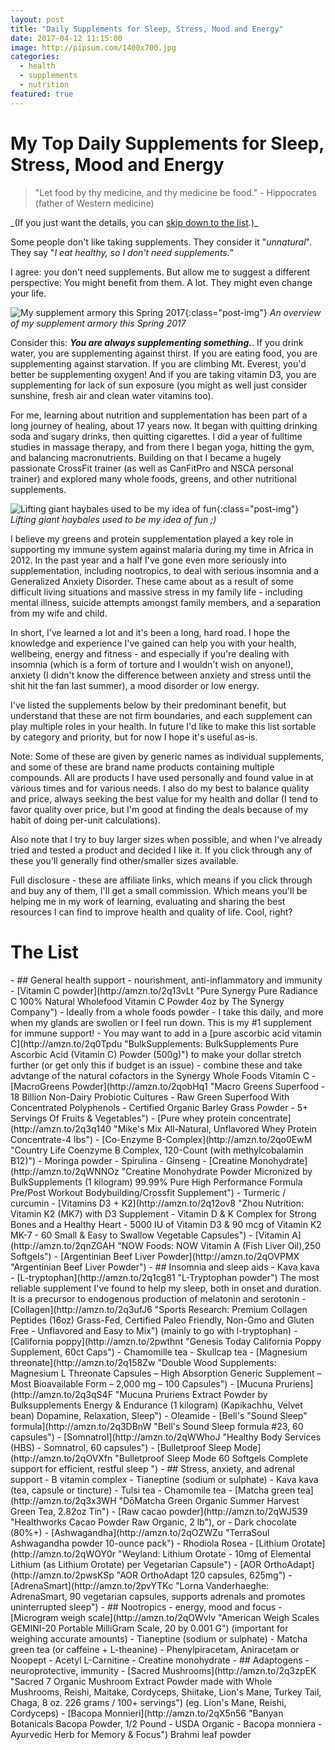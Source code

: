```yaml
---
layout: post
title: "Daily Supplements for Sleep, Stress, Mood and Energy"
date: 2017-04-12 11:15:00
image: http://pipsum.com/1400x700.jpg
categories: 
  - health 
  - supplements 
  - nutrition
featured: true
---
```

# My Top Daily Supplements for Sleep, Stress, Mood and Energy 

> "Let food by thy medicine, and thy medicine be food." - Hippocrates (father of Western medicine)

<div class="scroll-link">_(If you just want the details, you can <a href="#supplements-list">skip down to the list</a>.)_</div>

<p class="lead-paragraph"><span class="dropcap-box"><span class="dropcap">S</span></span>ome people don't like taking supplements. They consider it "<i>unnatural</i>". They say "<i>I eat healthy, so I don't need supplements.</i>" </p>

I agree: you don't need supplements. But allow me to suggest a different perspective: You might benefit from them. A lot. They might even change your life.

![My supplement armory this Spring 2017](../images/dsc06634.jpg){:class="post-img"}
*An overview of my supplement armory this Spring 2017*

Consider this: _**You are always supplementing something.**_. If you drink water, you are supplementing against thirst. If you are eating food, you are supplementing against starvation. If you are climbing Mt. Everest, you'd better be supplementing oxygen! And if you are taking vitamin D3, you are supplementing for lack of sun exposure (you might as well just consider sunshine, fresh air and clean water vitamins too).

For me, learning about nutrition and supplementation has been part of a long journey of healing, about 17 years now. It began with quitting drinking soda and sugary drinks, then quitting cigarettes. I did a year of fulltime studies in massage therapy, and from there I began yoga, hitting the gym, and balancing macronutrients. Building on that I became a hugely passionate CrossFit trainer (as well as CanFitPro and NSCA personal trainer) and explored many whole foods, greens, and other nutritional supplements. 

![Lifting giant haybales used to be my idea of fun](../images/DSC_6336.JPG){:class="post-img"}
*Lifting giant haybales used to be my idea of fun ;)*

I believe my greens and protein supplementation played a key role in supporting my immune system against malaria during my time in Africa in 2012. In the past year and a half I've gone even more seriously into supplementation, including nootropics, to deal with serious insomnia and a Generalized Anxiety Disorder. These came about as a result of some difficult living situations and massive stress in my family life - including mental illness, suicide attempts amongst family members, and a separation from my wife and child.

In short, I've learned a lot and it's been a long, hard road. I hope the knowledge and experience I've gained can help you with your health, wellbeing, energy and fitness - and especially if you're dealing with insomnia (which is a form of torture and I wouldn't wish on anyone!), anxiety (I didn't know the difference between anxiety and stress until the shit hit the fan last summer), a mood disorder or low energy.

I've listed the supplements below by their predominant benefit, but understand that these are not firm boundaries, and each supplement can play multiple roles in your health. In future I'd like to make this list sortable by category and priority, but for now I hope it's useful as-is.

Note: Some of these are given by generic names as individual supplements, and some of these are brand name products containing multiple compounds. All are products I have used personally and found value in at various times and for various needs. I also do my best to balance quality and price, always seeking the best value for my health and dollar (I tend to favor quality over price, but I'm good at finding the deals because of my habit of doing per-unit calculations).

Also note that I try to buy larger sizes when possible, and when I've already tried and tested a product and decided I like it. If you click through any of these you'll generally find other/smaller sizes available.

Full disclosure - these are affiliate links, which means if you click through and buy any of them, I'll get a small commission. Which means you'll be helping me in my work of learning, evaluating and sharing the best resources I can find to improve health and quality of life. Cool, right?

<div id="supplements-list"></div>
<h1>The List</h1>
- ## General health support - nourishment, anti-inflammatory and immunity
  - [Vitamin C powder](http://amzn.to/2q13vLt "Pure Synergy Pure Radiance C 100% Natural Wholefood Vitamin C Powder 4oz by The Synergy Company")
      - Ideally from a whole foods powder - I take this daily, and more when my glands are swollen or I feel run down. This is my #1 supplement for immune support!
      - You may want to add in a [pure ascorbic acid vitamin C](http://amzn.to/2q0Tpdu "BulkSupplements: BulkSupplements Pure Ascorbic Acid (Vitamin C) Powder (500g)") to make your dollar stretch further (or get only this if budget is an issue) - combine these and take advtange of the natural cofactors in the Synergy Whole Foods Vitamin C
  - [MacroGreens Powder](http://amzn.to/2qobHq1 "Macro Greens Superfood - 18 Billion Non-Dairy Probiotic Cultures - Raw Green Superfood With Concentrated Polyphenols - Certified Organic Barley Grass Powder - 5+ Servings Of Fruits & Vegetables")
  - [Pure whey protein concentrate](http://amzn.to/2q3q140 "Mike's Mix All-Natural, Unflavored Whey Protein Concentrate-4 lbs")
  - [Co-Enzyme B-Complex](http://amzn.to/2qo0EwM "Country Life Coenzyme B Complex, 120-Count (with methylcobalamin B12)")
  - Moringa powder
  - Spirulina
  - Ginseng
  - [Creatine Monohydrate](http://amzn.to/2qWNNOz "Creatine Monohydrate Powder Micronized by BulkSupplements (1 kilogram)  99.99% Pure High Performance Formula  Pre/Post Workout Bodybuilding/Crossfit Supplement")
  - Turmeric / curcumin
  - [Vitamins D3 + K2](http://amzn.to/2q12ov8 "Zhou Nutrition: Vitamin K2 (MK7) with D3 Supplement - Vitamin D & K Complex for Strong Bones and a Healthy Heart - 5000 IU of Vitamin D3 & 90 mcg of Vitamin K2 MK-7 - 60 Small & Easy to Swallow Vegetable Capsules")
  - [Vitamin A](http://amzn.to/2qnZGAH "NOW Foods: NOW Vitamin A (Fish Liver Oil),250 Softgels")
  - [Argentinian Beef Liver Powder](http://amzn.to/2qOVPMX "Argentinian Beef Liver Powder") 
- ## Insomnia and sleep aids
  - Kava kava
  - [L-tryptophan](http://amzn.to/2q1cg81 "L-Tryptophan powder") The most reliable supplement I've found to help my sleep, both in onset and duration. It is a precursor to endogenous production of melatonin and serotonin
  - [Collagen](http://amzn.to/2q3ufJ6 "Sports Research: Premium Collagen Peptides (16oz) Grass-Fed, Certified Paleo Friendly, Non-Gmo and Gluten Free - Unflavored and Easy to Mix") (mainly to go with l-tryptophan)
  - [California poppy](http://amzn.to/2pwthnt "Genesis Today California Poppy Supplement, 60ct Caps")
  - Chamomille tea
  - Skullcap tea
  - [Magnesium threonate](http://amzn.to/2q158Zw "Double Wood Supplements: Magnesium L Threonate Capsules – High Absorption Generic Supplement – Most Bioavailable Form – 2,000 mg – 100 Capsules")
  - [Mucuna Pruriens](http://amzn.to/2q3qS4F "Mucuna Pruriens Extract Powder by Bulksupplements  Energy & Endurance (1 kilogram) (Kapikachhu, Velvet bean) Dopamine, Relaxation, Sleep")
  - Oleamide
  - [Bell's "Sound Sleep" formula](http://amzn.to/2q3DBnW "Bell's Sound Sleep formula #23, 60 capsules")
  - [Somnatrol](http://amzn.to/2qWWhoJ "Healthy Body Services (HBS) - Somnatrol, 60 capsules")
  - [Bulletproof Sleep Mode](http://amzn.to/2qOVXfn "Bulletproof Sleep Mode 60 Softgels Complete support for efficient, restful sleep ")
- ## Stress, anxiety, and adrenal support
  - B vitamin complex
  - Tianeptine (sodium or sulphate) 
  - Kava kava (tea, capsule or tincture)
  - Tulsi tea
  - Chamomile tea
  - [Matcha green tea](http://amzn.to/2q3x3WH "DōMatcha Green Organic Summer Harvest Green Tea, 2.82oz Tin")
  - [Raw cacao powder](http://amzn.to/2qWJ539 "Healthworks Cacao Powder Raw Organic, 2 lb"), or
    - Dark chocolate (80%+)
  - [Ashwagandha](http://amzn.to/2qOZWZu "TerraSoul Ashwagandha powder 10-ounce pack")
  - Rhodiola Rosea
  - [Lithium Orotate](http://amzn.to/2qWOY0r "Weyland: Lithium Orotate - 10mg of Elemental Lithium (as Lithium Orotate) per Vegetarian Capsule")
  - [AOR OrthoAdapt](http://amzn.to/2pwsKSp "AOR OrthoAdapt 120 capsules, 625mg")
  - [AdrenaSmart](http://amzn.to/2pvYTKc "Lorna Vanderhaeghe: AdrenaSmart, 90 vegetarian capsules, supports adrenals and promotes uninterrupted sleep")
- ## Nootropics - energy, mood and focus
  - [Microgram weigh scale](http://amzn.to/2qOWvlv "American Weigh Scales GEMINI-20 Portable MilliGram Scale, 20 by 0.001 G") (important for weighing accurate amounts)
  - Tianeptine (sodium or sulphate)
  - Matcha green tea (or caffeine + L-theanine)
  - Phenylpiracetam, Aniracetam or Noopept
  - Acetyl L-Carnitine
  - Creatine monohydrate
- ## Adaptogens - neuroprotective, immunity
  - [Sacred Mushrooms](http://amzn.to/2q3zpEK "Sacred 7 Organic Mushroom Extract Powder made with Whole Mushrooms, Reishi, Maitake, Cordyceps, Shiitake, Lion's Mane, Turkey Tail, Chaga, 8 oz. 226 grams / 100+ servings") (eg. Lion's Mane, Reishi, Cordyceps)
  - [Bacopa Monnieri](http://amzn.to/2qX5n56 "Banyan Botanicals Bacopa Powder, 1/2 Pound - USDA Organic - Bacopa monniera - Ayurvedic Herb for Memory & Focus") Brahmi leaf powder
